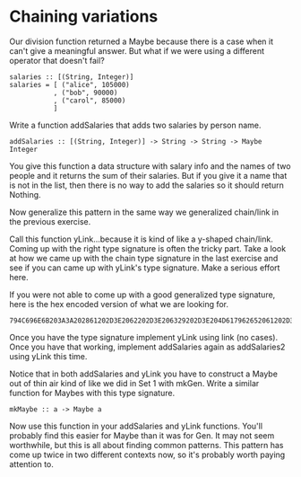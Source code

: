 # Chaining variations

Our division function returned a Maybe because there is a case when it can't
give a meaningful answer.  But what if we were using a different operator that
doesn't fail?

    salaries :: [(String, Integer)]
    salaries = [ ("alice", 105000)
               , ("bob", 90000)
               , ("carol", 85000)
               ]

Write a function addSalaries that adds two salaries by person name.

    addSalaries :: [(String, Integer)] -> String -> String -> Maybe Integer

You give this function a data structure with salary info and the names of two
people and it returns the sum of their salaries.  But if you give it a name
that is not in the list, then there is no way to add the salaries so it should
return Nothing.

Now generalize this pattern in the same way we generalized chain/link in
the previous exercise.

Call this function yLink...because it is kind of like a y-shaped chain/link.
Coming up with the right type signature is often the tricky part.  Take a look
at how we came up with the chain type signature in the last exercise and see
if you can came up with yLink's type signature.  Make a serious effort here.

If you were not able to come up with a good generalized type signature, here
is the hex encoded version of what we are looking for.

    794C696E6B203A3A202861202D3E2062202D3E206329202D3E204D617962652061202D3E204D617962652062202D3E204D617962652063

Once you have the type signature implement yLink using link (no cases).  Once
you have that working, implement addSalaries again as addSalaries2 using yLink
this time.

Notice that in both addSalaries and yLink you have to construct a Maybe out of
thin air kind of like we did in Set 1 with mkGen. Write a similar function for
Maybes with this type signature.

    mkMaybe :: a -> Maybe a

Now use this function in your addSalaries and yLink functions. You'll probably
find this easier for Maybe than it was for Gen. It may not seem worthwhile, but
this is all about finding common patterns. This pattern has come up twice in two
different contexts now, so it's probably worth paying attention to.
